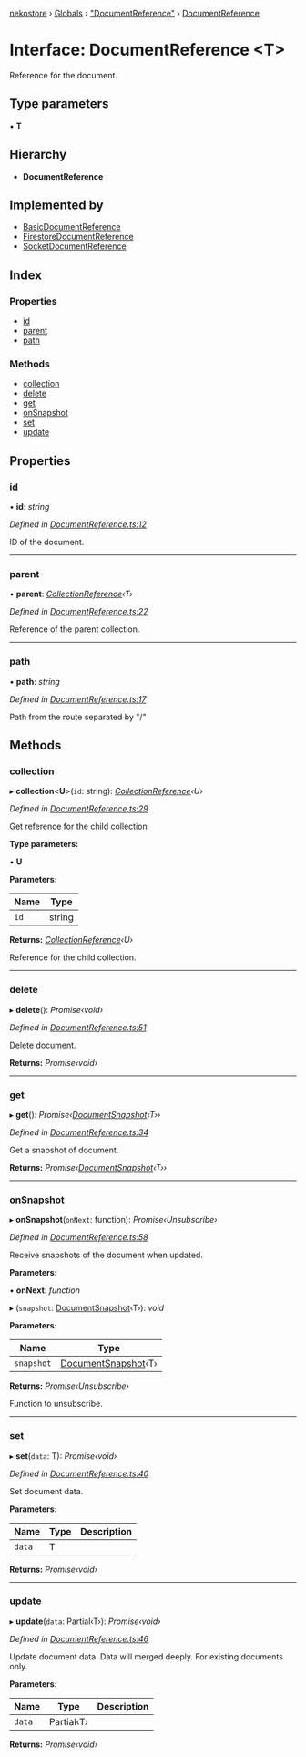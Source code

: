[nekostore](../README.md) › [Globals](../globals.md) › ["DocumentReference"](../modules/_documentreference_.md) › [DocumentReference](_documentreference_.documentreference.md)

# Interface: DocumentReference <**T**>

Reference for the document.

## Type parameters

▪ **T**

## Hierarchy

* **DocumentReference**

## Implemented by

* [BasicDocumentReference](../classes/_driver_basic_basicdocumentreference_.basicdocumentreference.md)
* [FirestoreDocumentReference](../classes/_driver_firestore_firestoredocumentreference_.firestoredocumentreference.md)
* [SocketDocumentReference](../classes/_driver_socket_socketdocumentreference_.socketdocumentreference.md)

## Index

### Properties

* [id](_documentreference_.documentreference.md#id)
* [parent](_documentreference_.documentreference.md#parent)
* [path](_documentreference_.documentreference.md#path)

### Methods

* [collection](_documentreference_.documentreference.md#collection)
* [delete](_documentreference_.documentreference.md#delete)
* [get](_documentreference_.documentreference.md#get)
* [onSnapshot](_documentreference_.documentreference.md#onsnapshot)
* [set](_documentreference_.documentreference.md#set)
* [update](_documentreference_.documentreference.md#update)

## Properties

###  id

• **id**: *string*

*Defined in [DocumentReference.ts:12](https://github.com/esnya/nekostore/blob/de830f5/src/DocumentReference.ts#L12)*

ID of the document.

___

###  parent

• **parent**: *[CollectionReference](_collectionreference_.collectionreference.md)‹T›*

*Defined in [DocumentReference.ts:22](https://github.com/esnya/nekostore/blob/de830f5/src/DocumentReference.ts#L22)*

Reference of the parent collection.

___

###  path

• **path**: *string*

*Defined in [DocumentReference.ts:17](https://github.com/esnya/nekostore/blob/de830f5/src/DocumentReference.ts#L17)*

Path from the route separated by "/"

## Methods

###  collection

▸ **collection**<**U**>(`id`: string): *[CollectionReference](_collectionreference_.collectionreference.md)‹U›*

*Defined in [DocumentReference.ts:29](https://github.com/esnya/nekostore/blob/de830f5/src/DocumentReference.ts#L29)*

Get reference for the child collection

**Type parameters:**

▪ **U**

**Parameters:**

Name | Type |
------ | ------ |
`id` | string |

**Returns:** *[CollectionReference](_collectionreference_.collectionreference.md)‹U›*

Reference for the child collection.

___

###  delete

▸ **delete**(): *Promise‹void›*

*Defined in [DocumentReference.ts:51](https://github.com/esnya/nekostore/blob/de830f5/src/DocumentReference.ts#L51)*

Delete document.

**Returns:** *Promise‹void›*

___

###  get

▸ **get**(): *Promise‹[DocumentSnapshot](_documentsnapshot_.documentsnapshot.md)‹T››*

*Defined in [DocumentReference.ts:34](https://github.com/esnya/nekostore/blob/de830f5/src/DocumentReference.ts#L34)*

Get a snapshot of document.

**Returns:** *Promise‹[DocumentSnapshot](_documentsnapshot_.documentsnapshot.md)‹T››*

___

###  onSnapshot

▸ **onSnapshot**(`onNext`: function): *Promise‹Unsubscribe›*

*Defined in [DocumentReference.ts:58](https://github.com/esnya/nekostore/blob/de830f5/src/DocumentReference.ts#L58)*

Receive snapshots of the document when updated.

**Parameters:**

▪ **onNext**: *function*

▸ (`snapshot`: [DocumentSnapshot](_documentsnapshot_.documentsnapshot.md)‹T›): *void*

**Parameters:**

Name | Type |
------ | ------ |
`snapshot` | [DocumentSnapshot](_documentsnapshot_.documentsnapshot.md)‹T› |

**Returns:** *Promise‹Unsubscribe›*

Function to unsubscribe.

___

###  set

▸ **set**(`data`: T): *Promise‹void›*

*Defined in [DocumentReference.ts:40](https://github.com/esnya/nekostore/blob/de830f5/src/DocumentReference.ts#L40)*

Set document data.

**Parameters:**

Name | Type | Description |
------ | ------ | ------ |
`data` | T |   |

**Returns:** *Promise‹void›*

___

###  update

▸ **update**(`data`: Partial‹T›): *Promise‹void›*

*Defined in [DocumentReference.ts:46](https://github.com/esnya/nekostore/blob/de830f5/src/DocumentReference.ts#L46)*

Update document data. Data will merged deeply. For existing documents only.

**Parameters:**

Name | Type | Description |
------ | ------ | ------ |
`data` | Partial‹T› |   |

**Returns:** *Promise‹void›*

